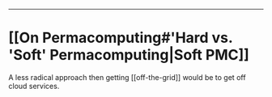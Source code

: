 ___
# [[On Permacomputing#'Hard vs. 'Soft' Permacomputing|Soft PMC]]

A less radical approach then getting [[off-the-grid]] would be to get off cloud services.

